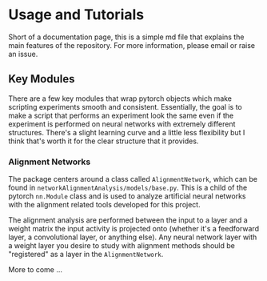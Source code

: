 # Usage and Tutorials
Short of a documentation page, this is a simple md file that explains the main
features of the repository. For more information, please email or raise an 
issue. 

## Key Modules
There are a few key modules that wrap pytorch objects which make scripting 
experiments smooth and consistent. Essentially, the goal is to make a script
that performs an experiment look the same even if the experiment is performed
on neural networks with extremely different structures. There's a slight
learning curve and a little less flexibility but I think that's worth it for
the clear structure that it provides. 

### Alignment Networks
The package centers around a class called ``AlignmentNetwork``, which can be
found in ``networkAlignmentAnalysis/models/base.py``. This is a child of the
pytorch ``nn.Module`` class and is used to analyze artificial neural networks
with the alignment related tools developed for this project. 

The alignment analysis are performed between the input to a layer and a weight
matrix the input activity is projected onto (whether it's a feedforward layer,
a convolutional layer, or anything else). Any neural network layer with a 
weight layer you desire to study with alignment methods should be "registered"
as a layer in the ``AlignmentNetwork``. 

More to come ...

